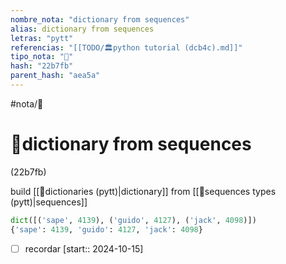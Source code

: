 ```yaml
---
nombre_nota: "dictionary from sequences"
alias: dictionary from sequences
letras: "pytt"
referencias: "[[TODO/🏛️python tutorial (dcb4c).md]]"
tipo_nota: "📑"
hash: "22b7fb"
parent_hash: "aea5a"
---
```


#nota/📑

# 📑dictionary from sequences
<div class="hash">(22b7fb)</div>




build [[📑dictionaries (pytt)|dictionary]] from [[📑sequences types (pytt)|sequences]]



```python
dict([('sape', 4139), ('guido', 4127), ('jack', 4098)])
{'sape': 4139, 'guido': 4127, 'jack': 4098}
```




- [ ] recordar  [start:: 2024-10-15]